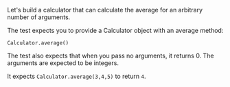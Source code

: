 Let's build a calculator that can calculate the average for an arbitrary number of arguments.

The test expects you to provide a Calculator object with an average method:
```
Calculator.average()
```

The test also expects that when you pass no arguments, it returns 0. The arguments are expected to be integers.

It expects `Calculator.average(3,4,5)` to return `4`.
